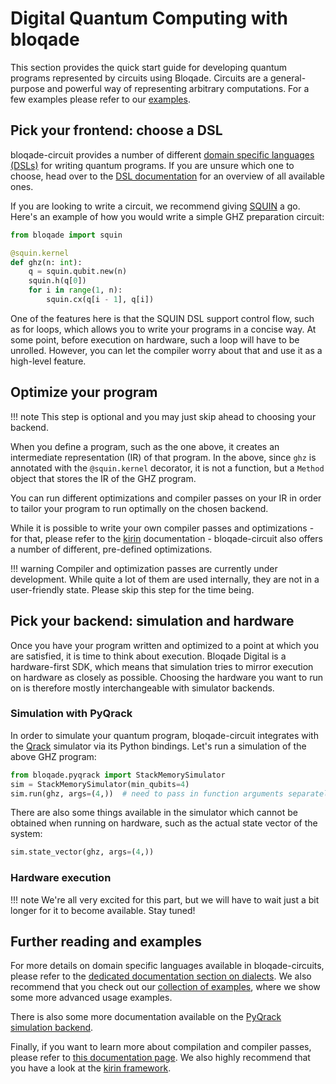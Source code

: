 # Digital Quantum Computing with bloqade

This section provides the quick start guide for developing quantum programs represented by circuits using Bloqade. Circuits are a general-purpose and powerful way of representing arbitrary computations. For a few examples please refer to our [examples](../../digital/index.md).

## Pick your frontend: choose a DSL

bloqade-circuit provides a number of different [domain specific languages (DSLs)](../../digital/dialects_and_kernels/) for writing quantum programs.
If you are unsure which one to choose, head over to the [DSL documentation](../../digital/dialects_and_kernels/) for an overview of all available ones.

If you are looking to write a circuit, we recommend giving [SQUIN](../../digital/dialects_and_kernels/#squin) a go.
Here's an example of how you would write a simple GHZ preparation circuit:

```python
from bloqade import squin

@squin.kernel
def ghz(n: int):
    q = squin.qubit.new(n)
    squin.h(q[0])
    for i in range(1, n):
        squin.cx(q[i - 1], q[i])
```

One of the features here is that the SQUIN DSL support control flow, such as for loops, which allows you to write your programs in a concise way.
At some point, before execution on hardware, such a loop will have to be unrolled.
However, you can let the compiler worry about that and use it as a high-level feature.


## Optimize your program

!!! note
    This step is optional and you may just skip ahead to choosing your backend.

When you define a program, such as the one above, it creates an intermediate representation (IR) of that program.
In the above, since `ghz` is annotated with the `@squin.kernel` decorator, it is not a function, but a `Method` object that stores the IR of the GHZ program.

You can run different optimizations and compiler passes on your IR in order to tailor your program to run optimally on the chosen backend.

While it is possible to write your own compiler passes and optimizations - for that, please refer to the [kirin](https://queracomputing.github.io/kirin/latest/) documentation - bloqade-circuit also offers a number of different, pre-defined optimizations.

!!! warning
    Compiler and optimization passes are currently under development.
    While quite a lot of them are used internally, they are not in a user-friendly state.
    Please skip this step for the time being.

## Pick your backend: simulation and hardware

Once you have your program written and optimized to a point at which you are satisfied, it is time to think about execution.
Bloqade Digital is a hardware-first SDK, which means that simulation tries to mirror execution on hardware as closely as possible.
Choosing the hardware you want to run on is therefore mostly interchangeable with simulator backends.

### Simulation with PyQrack

In order to simulate your quantum program, bloqade-circuit integrates with the [Qrack](https://pyqrack.readthedocs.io/en/latest/) simulator via its Python bindings.
Let's run a simulation of the above GHZ program:

```python
from bloqade.pyqrack import StackMemorySimulator
sim = StackMemorySimulator(min_qubits=4)
sim.run(ghz, args=(4,))  # need to pass in function arguments separately
```

There are also some things available in the simulator which cannot be obtained when running on hardware, such as the actual state vector of the system:

```python
sim.state_vector(ghz, args=(4,))
```

### Hardware execution

!!! note
    We're all very excited for this part, but we will have to wait just a bit longer for it to become available.
    Stay tuned!


## Further reading and examples

For more details on domain specific languages available in bloqade-circuits, please refer to the [dedicated documentation section on dialects](../../digital/dialects_and_kernels/).
We also recommend that you check out our [collection of examples](../../digital/examples/), where we show some more advanced usage examples.

There is also some more documentation available on the [PyQrack simulation backend](../../digital/simulator_device/simulator_device.md).

Finally, if you want to learn more about compilation and compiler passes, please refer to [this documentation page](../../digital/compilation.md).
We also highly recommend that you have a look at the [kirin framework](https://queracomputing.github.io/kirin/latest/).

